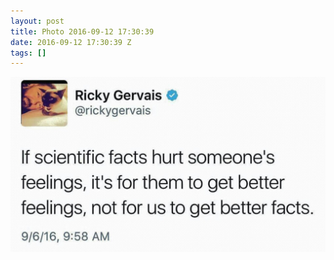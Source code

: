 ```yaml
---
layout: post
title: Photo 2016-09-12 17:30:39
date: 2016-09-12 17:30:39 Z
tags: []
---
```

![](/media/2016/09/150317272188.jpg)
